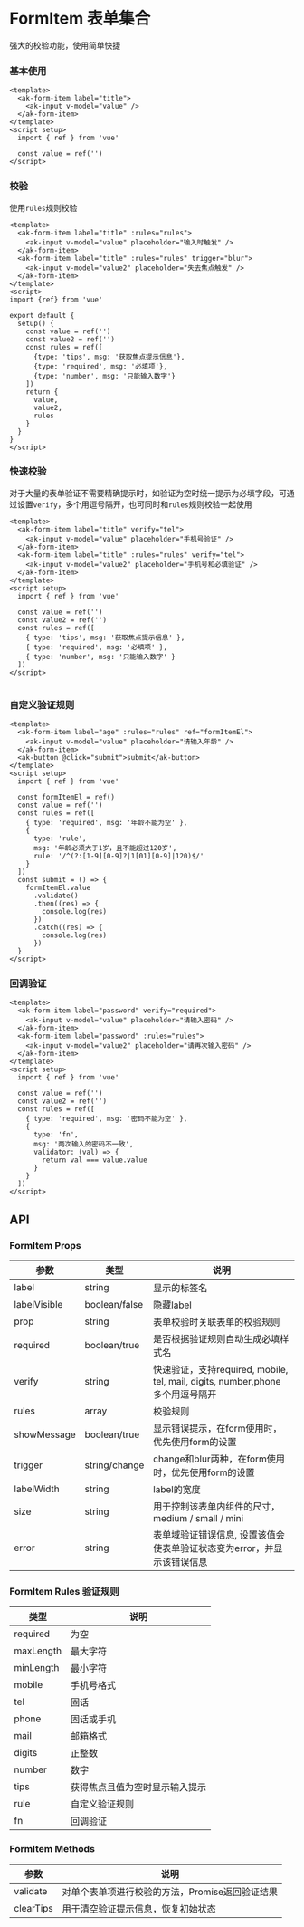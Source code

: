 <!-- Created by 337547038 on 2021/6/18 0018. -->

# FormItem 表单集合

强大的校验功能，使用简单快捷

### 基本使用

```vue demo
<template>
  <ak-form-item label="title">
    <ak-input v-model="value" />
  </ak-form-item>
</template>
<script setup>
  import { ref } from 'vue'

  const value = ref('')
</script>

```

### 校验

使用`rules`规则校验

```vue demo
<template>
  <ak-form-item label="title" :rules="rules">
    <ak-input v-model="value" placeholder="输入时触发" />
  </ak-form-item>
  <ak-form-item label="title" :rules="rules" trigger="blur">
    <ak-input v-model="value2" placeholder="失去焦点触发" />
  </ak-form-item>
</template>
<script>
import {ref} from 'vue'

export default {
  setup() {
    const value = ref('')
    const value2 = ref('')
    const rules = ref([
      {type: 'tips', msg: '获取焦点提示信息'},
      {type: 'required', msg: '必填项'},
      {type: 'number', msg: '只能输入数字'}
    ])
    return {
      value,
      value2,
      rules
    }
  }
}
</script>

```

### 快速校验

对于大量的表单验证不需要精确提示时，如验证为空时统一提示为必填字段，可通过设置`verify`，多个用逗号隔开，也可同时和`rules`规则校验一起使用

```vue demo
<template>
  <ak-form-item label="title" verify="tel">
    <ak-input v-model="value" placeholder="手机号验证" />
  </ak-form-item>
  <ak-form-item label="title" :rules="rules" verify="tel">
    <ak-input v-model="value2" placeholder="手机号和必填验证" />
  </ak-form-item>
</template>
<script setup>
  import { ref } from 'vue'

  const value = ref('')
  const value2 = ref('')
  const rules = ref([
    { type: 'tips', msg: '获取焦点提示信息' },
    { type: 'required', msg: '必填项' },
    { type: 'number', msg: '只能输入数字' }
  ])
</script>


```

### 自定义验证规则

```vue demo
<template>
  <ak-form-item label="age" :rules="rules" ref="formItemEl">
    <ak-input v-model="value" placeholder="请输入年龄" />
  </ak-form-item>
  <ak-button @click="submit">submit</ak-button>
</template>
<script setup>
  import { ref } from 'vue'

  const formItemEl = ref()
  const value = ref('')
  const rules = ref([
    { type: 'required', msg: '年龄不能为空' },
    {
      type: 'rule',
      msg: '年龄必须大于1岁，且不能超过120岁',
      rule: '/^(?:[1-9][0-9]?|1[01][0-9]|120)$/'
    }
  ])
  const submit = () => {
    formItemEl.value
      .validate()
      .then((res) => {
        console.log(res)
      })
      .catch((res) => {
        console.log(res)
      })
  }
</script>

```

### 回调验证

```vue demo
<template>
  <ak-form-item label="password" verify="required">
    <ak-input v-model="value" placeholder="请输入密码" />
  </ak-form-item>
  <ak-form-item label="password" :rules="rules">
    <ak-input v-model="value2" placeholder="请再次输入密码" />
  </ak-form-item>
</template>
<script setup>
  import { ref } from 'vue'

  const value = ref('')
  const value2 = ref('')
  const rules = ref([
    { type: 'required', msg: '密码不能为空' },
    {
      type: 'fn',
      msg: '两次输入的密码不一致',
      validator: (val) => {
        return val === value.value
      }
    }
  ])
</script>

```

## API

### FormItem Props

| 参数           |类型|说明|
|--------------|--------------|--------|
| label        | string         |显示的标签名|
| labelVisible | boolean/false  |隐藏label|
| prop         | string         |表单校验时关联表单的校验规则|
| required     | boolean/true   |是否根据验证规则自动生成必填样式名|
| verify       | string         |快速验证，支持required, mobile, tel, mail, digits, number,phone 多个用逗号隔开|
| rules        | array          |校验规则|
| showMessage  | boolean/true   |显示错误提示，在form使用时，优先使用form的设置|
| trigger      | string/change  |change和blur两种，在form使用时，优先使用form的设置|
| labelWidth   | string         |label的宽度|
| size         | string         |用于控制该表单内组件的尺寸，medium / small / mini|
| error        | string         |表单域验证错误信息, 设置该值会使表单验证状态变为error，并显示该错误信息|

### FormItem Rules 验证规则

|类型|说明|
|----------|--------------|
|required       |为空|
|maxLength      |最大字符|
|minLength      |最小字符|
|mobile         |手机号格式|
|tel            |固话|
|phone          |固话或手机|
|mail           |邮箱格式|
|digits         |正整数|
|number         |数字|
|tips           |获得焦点且值为空时显示输入提示|
|rule           |自定义验证规则|
|fn             |回调验证|

### FormItem Methods

|参数|说明|
|----------|--------------|
|validate       |对单个表单项进行校验的方法，Promise返回验证结果|
|clearTips      |用于清空验证提示信息，恢复初始状态|
